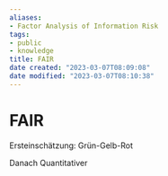 ```yaml
---
aliases: 
- Factor Analysis of Information Risk
tags:
- public
- knowledge
title: FAIR
date created: "2023-03-07T08:09:08"
date modified: "2023-03-07T08:10:38"
---
```


# FAIR

Ersteinschätzung: Grün-Gelb-Rot

Danach Quantitativer
